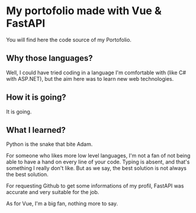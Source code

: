 # My portofolio made with Vue & FastAPI

You will find here the code source of my Portofolio.

## Why those languages?

Well, I could have tried coding in a language I'm comfortable with (like C# with ASP.NET), but the aim here was to learn new web technologies.

## How it is going?

It is going.

## What I learned?

Python is the snake that bite Adam. 

For someone who likes more low level languages, I'm not a fan of not being able to have a hand on every line of your code. Typing is absent, and that's something I really don't like. But as we say, the best solution is not always the best solution. 

For requesting Github to get some informations of my profil, FastAPI was accurate and very suitable for the job.

As for Vue, I'm a big fan, nothing more to say.
